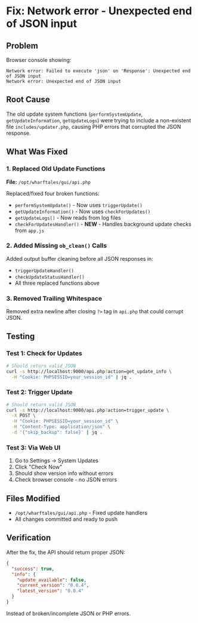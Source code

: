 # Fix: Network error - Unexpected end of JSON input

## Problem
Browser console showing:
```
Network error: Failed to execute 'json' on 'Response': Unexpected end of JSON input
Network error: Unexpected end of JSON input
```

## Root Cause
The old update system functions (`performSystemUpdate`, `getUpdateInformation`, `getUpdateLogs`) were trying to include a non-existent file `includes/updater.php`, causing PHP errors that corrupted the JSON response.

## What Was Fixed

### 1. Replaced Old Update Functions
**File:** `/opt/wharftales/gui/api.php`

Replaced/fixed four broken functions:
- `performSystemUpdate()` - Now uses `triggerUpdate()`
- `getUpdateInformation()` - Now uses `checkForUpdates()`  
- `getUpdateLogs()` - Now reads from log files
- `checkForUpdatesHandler()` - **NEW** - Handles background update checks from `app.js`

### 2. Added Missing `ob_clean()` Calls
Added output buffer cleaning before all JSON responses in:
- `triggerUpdateHandler()`
- `checkUpdateStatusHandler()`
- All three replaced functions above

### 3. Removed Trailing Whitespace
Removed extra newline after closing `?>` tag in `api.php` that could corrupt JSON.

## Testing

### Test 1: Check for Updates
```bash
# Should return valid JSON
curl -s http://localhost:9000/api.php?action=get_update_info \
  -H "Cookie: PHPSESSID=your_session_id" | jq .
```

### Test 2: Trigger Update
```bash
# Should return valid JSON
curl -s http://localhost:9000/api.php?action=trigger_update \
  -X POST \
  -H "Cookie: PHPSESSID=your_session_id" \
  -H "Content-Type: application/json" \
  -d '{"skip_backup": false}' | jq .
```

### Test 3: Via Web UI
1. Go to Settings → System Updates
2. Click "Check Now"
3. Should show version info without errors
4. Check browser console - no JSON errors

## Files Modified
- `/opt/wharftales/gui/api.php` - Fixed update handlers
- All changes committed and ready to push

## Verification
After the fix, the API should return proper JSON:
```json
{
  "success": true,
  "info": {
    "update_available": false,
    "current_version": "0.0.4",
    "latest_version": "0.0.4"
  }
}
```

Instead of broken/incomplete JSON or PHP errors.
